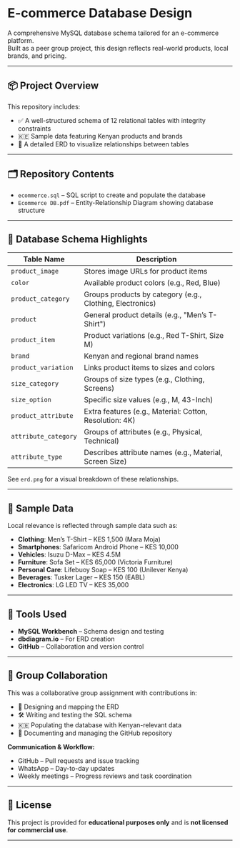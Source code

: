 # E-commerce Database Design

A comprehensive MySQL database schema tailored for an e-commerce platform.  
Built as a peer group project, this design reflects real-world products, local brands, and pricing.

---

## 📦 Project Overview

This repository includes:

- ✅ A well-structured schema of 12 relational tables with integrity constraints  
- 🇰🇪 Sample data featuring Kenyan products and brands  
- 🔗 A detailed ERD to visualize relationships between tables  

---

## 🗂️ Repository Contents

- `ecommerce.sql` – SQL script to create and populate the database  
- `Ecommerce DB.pdf` – Entity-Relationship Diagram showing database structure  

---

## 🧱 Database Schema Highlights

| Table Name           | Description                                                   |
|----------------------|---------------------------------------------------------------|
| `product_image`      | Stores image URLs for product items                           |
| `color`              | Available product colors (e.g., Red, Blue)                    |
| `product_category`   | Groups products by category (e.g., Clothing, Electronics)     |
| `product`            | General product details (e.g., "Men’s T-Shirt")               |
| `product_item`       | Product variations (e.g., Red T-Shirt, Size M)                |
| `brand`              | Kenyan and regional brand names                               |
| `product_variation`  | Links product items to sizes and colors                       |
| `size_category`      | Groups of size types (e.g., Clothing, Screens)                |
| `size_option`        | Specific size values (e.g., M, 43-Inch)                        |
| `product_attribute`  | Extra features (e.g., Material: Cotton, Resolution: 4K)        |
| `attribute_category` | Groups of attributes (e.g., Physical, Technical)              |
| `attribute_type`     | Describes attribute names (e.g., Material, Screen Size)       |

See `erd.png` for a visual breakdown of these relationships.

---

## 🛒 Sample Data

Local relevance is reflected through sample data such as:

- **Clothing**: Men’s T-Shirt – KES 1,500 (Mara Moja)  
- **Smartphones**: Safaricom Android Phone – KES 10,000  
- **Vehicles**: Isuzu D-Max – KES 4.5M  
- **Furniture**: Sofa Set – KES 65,000 (Victoria Furniture)  
- **Personal Care**: Lifebuoy Soap – KES 100 (Unilever Kenya)  
- **Beverages**: Tusker Lager – KES 150 (EABL)  
- **Electronics**: LG LED TV – KES 35,000  

---

## 🧰 Tools Used

- **MySQL Workbench** – Schema design and testing  
- **dbdiagram.io** – For ERD creation  
- **GitHub** – Collaboration and version control  

---

## 👥 Group Collaboration

This was a collaborative group assignment with contributions in:

- 🧩 Designing and mapping the ERD  
- 🛠 Writing and testing the SQL schema  
- 🇰🇪 Populating the database with Kenyan-relevant data  
- 📘 Documenting and managing the GitHub repository  

**Communication & Workflow:**

- GitHub – Pull requests and issue tracking  
- WhatsApp – Day-to-day updates  
- Weekly meetings – Progress reviews and task coordination  

---

## 📄 License

This project is provided for **educational purposes only** and is **not licensed for commercial use**.

---

